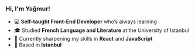 ### Hi, I'm Yağmur!

- 💻 **Self-taught Front-End Developer** who’s always learning
- 🎓 Studied **French Language and Literature** at the University of Istanbul
- 🌱 Currently sharpening my skills in **React** and **JavaScript**
- 📍 Based in **İstanbul**

<!---
yagmurtasanyurek/yagmurtasanyurek is a ✨ special ✨ repository because its `README.md` (this file) appears on your GitHub profile.
You can click the Preview link to take a look at your changes.
--->
<!---
[![Yağmur's GitHub stats](https://github-readme-stats.vercel.app/api?username=yagmurtasanyurek&show_icons=true&theme=jolly)](https://github.com/yagmurtasanyurek/github-readme-stats) --->
